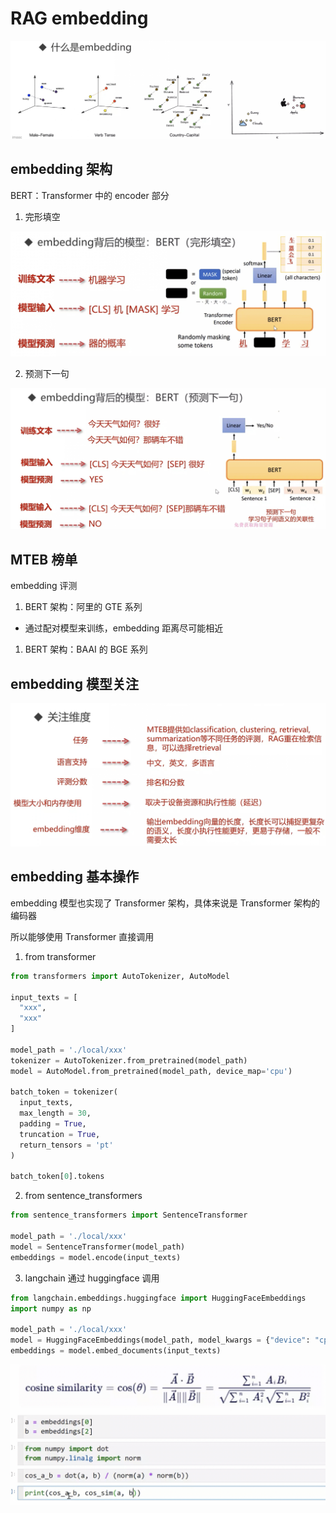# RAG embedding

![2](./images/20250615-190519.jpeg)

## embedding 架构

BERT：Transformer 中的 encoder 部分

1. 完形填空

![2](./images/20250615-190751.jpeg)

2. 预测下一句

![2](./images/20250615-191103.jpeg)

## MTEB 榜单

embedding 评测

1. BERT 架构：阿里的 GTE 系列

- 通过配对模型来训练，embedding 距离尽可能相近

1. BERT 架构：BAAI 的 BGE 系列

## embedding 模型关注

![2](./images/20250615-192321.jpeg)

## embedding 基本操作

embedding 模型也实现了 Transformer 架构，具体来说是 Transformer 架构的编码器

所以能够使用 Transformer 直接调用

1. from transformer

```py
from transformers import AutoTokenizer, AutoModel

input_texts = [
  "xxx",
  "xxx"
]

model_path = './local/xxx'
tokenizer = AutoTokenizer.from_pretrained(model_path)
model = AutoModel.from_pretrained(model_path, device_map='cpu')

batch_token = tokenizer(
  input_texts,
  max_length = 30,
  padding = True,
  truncation = True,
  return_tensors = 'pt'
)

batch_token[0].tokens
```

2. from sentence_transformers

```py
from sentence_transformers import SentenceTransformer

model_path = './local/xxx'
model = SentenceTransformer(model_path)
embeddings = model.encode(input_texts)
```

3. langchain 通过 huggingface 调用

```py
from langchain.embeddings.huggingface import HuggingFaceEmbeddings
import numpy as np

model_path = './local/xxx'
model = HuggingFaceEmbeddings(model_path, model_kwargs = {"device": "cpu"})
embeddings = model.embed_documents(input_texts)
```

![2](./images/20250615-195514.jpeg)
